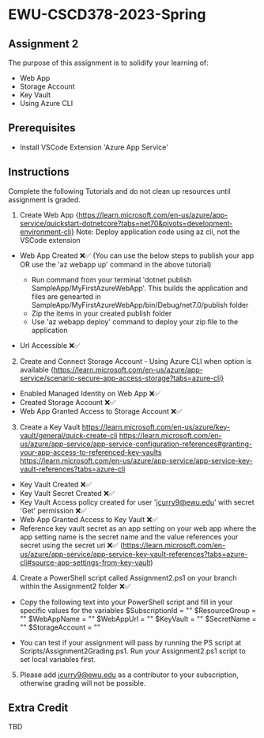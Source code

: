 # EWU-CSCD378-2023-Spring

## Assignment 2

The purpose of this assignment is to solidify your learning of:

- Web App
- Storage Account
- Key Vault
- Using Azure CLI

## Prerequisites

- Install VSCode Extension 'Azure App Service'

## Instructions

Complete the following Tutorials and do not clean up resources until assignment is graded.

1. Create Web App
   {https://learn.microsoft.com/en-us/azure/app-service/quickstart-dotnetcore?tabs=net70&pivots=development-environment-cli}
   Note: Deploy application code using az cli, not the VSCode extension

- Web App Created ❌✅
  (You can use the below steps to publish your app OR use the 'az webapp up' command in the above tutorial)

  - Run command from your terminal 'dotnet publish SampleApp/MyFirstAzureWebApp'. This builds the application and files are genearted in SampleApp/MyFirstAzureWebApp/bin/Debug/net7.0/publish folder
  - Zip the items in your created publish folder
  - Use 'az webapp deploy' command to deploy your zip file to the application

- Url Accessible ❌✅

2. Create and Connect Storage Account - Using Azure CLI when option is available
   {https://learn.microsoft.com/en-us/azure/app-service/scenario-secure-app-access-storage?tabs=azure-cli}

- Enabled Managed Identity on Web App ❌✅
- Created Storage Account ❌✅
- Web App Granted Access to Storage Account ❌✅

3. Create a Key Vault
   https://learn.microsoft.com/en-us/azure/key-vault/general/quick-create-cli
   https://learn.microsoft.com/en-us/azure/app-service/app-service-configuration-references#granting-your-app-access-to-referenced-key-vaults
   https://learn.microsoft.com/en-us/azure/app-service/app-service-key-vault-references?tabs=azure-cli

- Key Vault Created ❌✅
- Key Vault Secret Created ❌✅
- Key Vault Access policy created for user 'jcurry9@ewu.edu' with secret 'Get' permission ❌✅
- Web App Granted Access to Key Vault ❌✅
- Reference key vault secret as an app setting on your web app where the app setting name is the secret name and the value references your secret using the secret uri ❌✅
  (https://learn.microsoft.com/en-us/azure/app-service/app-service-key-vault-references?tabs=azure-cli#source-app-settings-from-key-vault)

4. Create a PowerShell script called Assignment2.ps1 on your branch within the Assignment2 folder ❌✅

- Copy the following text into your PowerShell script and fill in your specific values for the variables
  $SubscriptionId = ""
  $ResourceGroup = ""
  $WebAppName = ""
  $WebAppUrl = ""
  $KeyVault = ""
  $SecretName = ""
  $StorageAccount = ""

- You can test if your assignment will pass by running the PS script at Scripts/Assignment2Grading.ps1. Run your Assignment2.ps1 script to set local variables first.

5. Please add jcurry9@ewu.edu as a contributor to your subscription, otherwise grading will not be possible.


## Extra Credit

TBD
